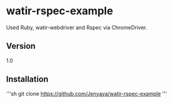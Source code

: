 watir-rspec-example
===================

Used Ruby, watir-webdriver and Rspec via ChromeDriver.

Version
----
1.0

Installation
--------------

'''sh
git clone https://github.com/Jenyaya/watir-rspec-example
'''
